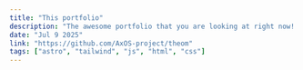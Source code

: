 ```yaml
---
title: "This portfolio"
description: "The awesome portfolio that you are looking at right now! Isn't it nice?"
date: "Jul 9 2025"
link: "https://github.com/AxOS-project/theom"
tags: ["astro", "tailwind", "js", "html", "css"]
---
```

